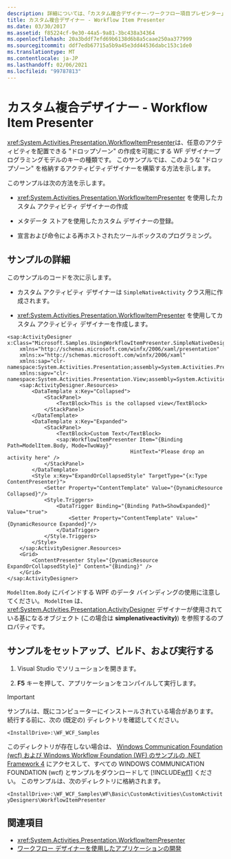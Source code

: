 ```yaml
---
description: 詳細については、「カスタム複合デザイナー-ワークフロー項目プレゼンター」を参照してください。
title: カスタム複合デザイナー - Workflow Item Presenter
ms.date: 03/30/2017
ms.assetid: f85224cf-9e30-44a5-9a81-3bc438a34364
ms.openlocfilehash: 20a3bddf7efd69b6138d6b8a5caae250aa377999
ms.sourcegitcommit: ddf7edb67715a5b9a45e3dd44536dabc153c1de0
ms.translationtype: MT
ms.contentlocale: ja-JP
ms.lasthandoff: 02/06/2021
ms.locfileid: "99787813"
---
```

# <a name="custom-composite-designers---workflow-item-presenter"></a>カスタム複合デザイナー - Workflow Item Presenter

<xref:System.Activities.Presentation.WorkflowItemPresenter>は、任意のアクティビティを配置できる "ドロップゾーン" の作成を可能にする WF デザイナープログラミングモデルのキーの種類です。 このサンプルでは、このような "ドロップゾーン" を格納するアクティビティデザイナーを構築する方法を示します。

このサンプルは次の方法を示します。

- <xref:System.Activities.Presentation.WorkflowItemPresenter> を使用したカスタム アクティビティ デザイナーの作成

- メタデータ ストアを使用したカスタム デザイナーの登録。

- 宣言および命令による再ホストされたツールボックスのプログラミング。

## <a name="sample-details"></a>サンプルの詳細

このサンプルのコードを次に示します。

- カスタム アクティビティ デザイナーは `SimpleNativeActivity` クラス用に作成されます。

- <xref:System.Activities.Presentation.WorkflowItemPresenter> を使用してカスタム アクティビティ デザイナーを作成します。

```xaml
<sap:ActivityDesigner x:Class="Microsoft.Samples.UsingWorkflowItemPresenter.SimpleNativeDesigner"
    xmlns="http://schemas.microsoft.com/winfx/2006/xaml/presentation"
    xmlns:x="http://schemas.microsoft.com/winfx/2006/xaml"
    xmlns:sap="clr-namespace:System.Activities.Presentation;assembly=System.Activities.Presentation"
    xmlns:sapv="clr-namespace:System.Activities.Presentation.View;assembly=System.Activities.Presentation">
    <sap:ActivityDesigner.Resources>
        <DataTemplate x:Key="Collapsed">
            <StackPanel>
                <TextBlock>This is the collapsed view</TextBlock>
            </StackPanel>
        </DataTemplate>
        <DataTemplate x:Key="Expanded">
            <StackPanel>
                <TextBlock>Custom Text</TextBlock>
                <sap:WorkflowItemPresenter Item="{Binding Path=ModelItem.Body, Mode=TwoWay}"
                                        HintText="Please drop an activity here" />
            </StackPanel>
        </DataTemplate>
        <Style x:Key="ExpandOrCollapsedStyle" TargetType="{x:Type ContentPresenter}">
            <Setter Property="ContentTemplate" Value="{DynamicResource Collapsed}"/>
            <Style.Triggers>
                <DataTrigger Binding="{Binding Path=ShowExpanded}" Value="true">
                    <Setter Property="ContentTemplate" Value="{DynamicResource Expanded}"/>
                </DataTrigger>
            </Style.Triggers>
        </Style>
    </sap:ActivityDesigner.Resources>
    <Grid>
        <ContentPresenter Style="{DynamicResource ExpandOrCollapsedStyle}" Content="{Binding}" />
    </Grid>
</sap:ActivityDesigner>
```

 `ModelItem.Body` にバインドする WPF のデータ バインディングの使用に注意してください。 `ModelItem` は、 <xref:System.Activities.Presentation.ActivityDesigner> デザイナーが使用されている基になるオブジェクト (この場合は **simplenativeactivity)**) を参照するのプロパティです。

## <a name="set-up-build-and-run-the-sample"></a>サンプルをセットアップ、ビルド、および実行する

1. Visual Studio でソリューションを開きます。

2. **F5** キーを押して、アプリケーションをコンパイルして実行します。

> [!IMPORTANT]
> サンプルは、既にコンピューターにインストールされている場合があります。 続行する前に、次の (既定の) ディレクトリを確認してください。
>
> `<InstallDrive>:\WF_WCF_Samples`
>
> このディレクトリが存在しない場合は、 [Windows Communication Foundation (wcf) および Windows Workflow Foundation (WF) のサンプルの .NET Framework 4](https://www.microsoft.com/download/details.aspx?id=21459) にアクセスして、すべての WINDOWS COMMUNICATION FOUNDATION (wcf) とサンプルをダウンロードして [!INCLUDE[wf1](../../../../includes/wf1-md.md)] ください。 このサンプルは、次のディレクトリに格納されます。
>
> `<InstallDrive>:\WF_WCF_Samples\WF\Basic\CustomActivities\CustomActivityDesigners\WorkflowItemPresenter`

## <a name="see-also"></a>関連項目

- <xref:System.Activities.Presentation.WorkflowItemPresenter>
- [ワークフロー デザイナーを使用したアプリケーションの開発](/visualstudio/workflow-designer/developing-applications-with-the-workflow-designer)
